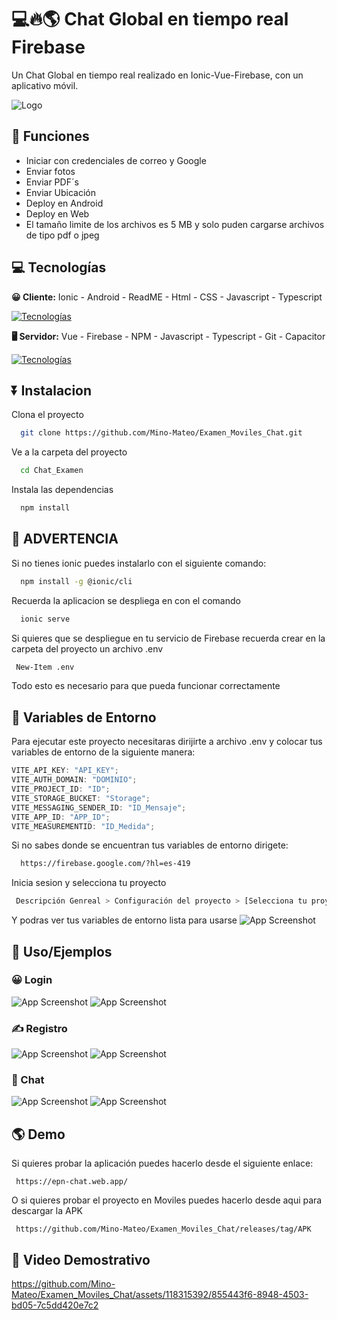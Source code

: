 # 💻🔥🌎 Chat Global en tiempo real Firebase

Un Chat Global en tiempo real realizado en Ionic-Vue-Firebase, con un aplicativo móvil.

![Logo](./Assets/Logo.png)

## 📒 Funciones

- Iniciar con credenciales de correo y Google
- Enviar fotos
- Enviar PDF´s
- Enviar Ubicación
- Deploy en Android
- Deploy en Web
- El tamaño limite de los archivos es 5 MB y solo puden cargarse archivos de tipo pdf o jpeg

## 💻 Tecnologías

**😀 Cliente:**
Ionic - Android - ReadME - Html - CSS - Javascript - Typescript

[![Tecnologías](https://simpleskill.icons.workers.dev/svg?i=ionic,android,readme,html5,CSS3,javascript,typescript)](https://skillicons.dev)

**🖥️ Servidor:**
Vue - Firebase - NPM - Javascript - Typescript - Git - Capacitor

[![Tecnologías](https://simpleskill.icons.workers.dev/svg?i=vuedotjs,firebase,npm,javascript,typescript,git,capacitor)](https://skillicons.dev)

## ⏬ Instalacion

Clona el proyecto

```bash
  git clone https://github.com/Mino-Mateo/Examen_Moviles_Chat.git
```

Ve a la carpeta del proyecto

```bash
  cd Chat_Examen
```

Instala las dependencias

```bash
  npm install
```

## 🛑 ADVERTENCIA

Si no tienes ionic puedes instalarlo con el siguiente comando:

```bash
  npm install -g @ionic/cli
```

Recuerda la aplicacion se despliega en con el comando

```bash
  ionic serve
```

Si quieres que se despliegue en tu servicio de Firebase recuerda crear en la carpeta del proyecto un archivo .env

```bash
 New-Item .env
```

Todo esto es necesario para que pueda funcionar correctamente

## 🍃 Variables de Entorno

Para ejecutar este proyecto necesitaras dirijirte a archivo .env y colocar tus variables de entorno de la siguiente manera:

```js
VITE_API_KEY: "API_KEY";
VITE_AUTH_DOMAIN: "DOMINIO";
VITE_PROJECT_ID: "ID";
VITE_STORAGE_BUCKET: "Storage";
VITE_MESSAGING_SENDER_ID: "ID_Mensaje";
VITE_APP_ID: "APP_ID";
VITE_MEASUREMENTID: "ID_Medida";
```

Si no sabes donde se encuentran tus variables de entorno dirigete:

```bash
  https://firebase.google.com/?hl=es-419
```

Inicia sesion y selecciona tu proyecto

```bash
 Descripción Genreal > Configuración del proyecto > [Selecciona tu proyecto web]
```

Y podras ver tus variables de entorno lista para usarse
![App Screenshot](./Assets/entorno.PNG)

## 🧩 Uso/Ejemplos

### 😀 Login

![App Screenshot](./Assets/LoginMovil.jpg)
![App Screenshot](./Assets/LoginWeb.PNG)

### ✍️ Registro

![App Screenshot](./Assets/RegistroMovil.jpg)
![App Screenshot](./Assets/RegistroWeb.PNG)

### 📲 Chat

![App Screenshot](./Assets/ChatMovil.jpg)
![App Screenshot](./Assets/ChatWeb.PNG)

## 🌎 Demo

Si quieres probar la aplicación puedes hacerlo desde el siguiente enlace:

```link
 https://epn-chat.web.app/
```

O si quieres probar el proyecto en Moviles puedes hacerlo desde aqui para descargar la APK

```link
 https://github.com/Mino-Mateo/Examen_Moviles_Chat/releases/tag/APK
```

## 🎥 Video Demostrativo

https://github.com/Mino-Mateo/Examen_Moviles_Chat/assets/118315392/855443f6-8948-4503-bd05-7c5dd420e7c2
